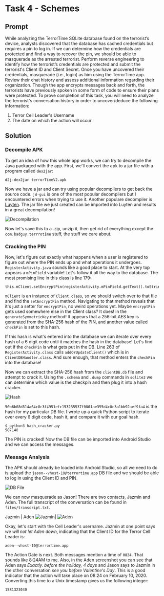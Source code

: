 # Task 4 - Schemes

## Prompt

While analyzing the TerrorTime SQLite database found on the terrorist’s device, analysts discovered that the database has cached credentials but requires a pin to log in. If we can determine how the credentials are protected and find a way to recover the pin, we should be able to masquerade as the arrested terrorist. Perform reverse engineering to identify how the terrorist’s credentials are protected and submit the terrorist's Client ID and Client Secret. Once you have uncovered their credentials, masquerade (i.e., login) as him using the TerrorTime app. Review their chat history and assess additional information regarding their organization. Though the app encrypts messages back and forth, the terrorists have previously spoken in some form of code to ensure their plans were protected. To prove completion of this task, you will need to analyze the terrorist's conversation history in order to uncover/deduce the following information:

1. Terror Cell Leader's Username
3. The date on which the action will occur

## Solution

### Decompile APK

To get an idea of how this whole app works, we can try to decompile the Java packaged with the app. First, we'll convert the apk to a jar file with a program called `dex2jar`:

```
d2j-dex2jar terrorTimeV2.apk
```

Now we have a jar and can try using popular decompilers to get back the source code. `jd-gui` is one of the most popular decompilers but I encountered errors when trying to use it. Another populare decompiler is [Luyten](https://github.com/deathmarine/Luyten). The jar file we just created can be imported into Luyten and results in a great decompilation!

![Decompilation](images/decomp.png)

Now let's save this to a .zip, unzip it, then get rid of everything except the `com.badguy.terrrotime` stuff, the stuff we care about. 

### Cracking the PIN

Now, let's figure out exactly what happens when a user is registered to figure out where the PIN ends up and what operations it undergoes. `RegisterActivity.java` sounds like a good place to start. At the very top appears a `mPinField` variable! Let's follow it all the way to the database. The most promising line in this class is line 179:

```
this.mClient.setEncryptPin(registerActivity.mPinField.getText().toString());
```

`mClient` is an instance of `Client.class`, so we should switch over to that file and find the `setEncryptPin` method. Navigating to that method reveals that it's just a setter for `encryptPin`, no weird operations yet. Maybe `encryptPin` gets used somewhere else in the Client class? It does! in the `generateSymmetricKey` method! It appears that a 256-bit AES key is generated from the SHA-256 hash of the PIN, and another value called `checkPin` is set to this hash. 

If this hash is what's entered into the database we can iterate over every hash of a 6 digit code until it matches the hash in the database! Let's find out if the `checkPin` is what gets put in the DB. Line 263 of `RegisterActivity.class` calls `addOrUpdateClient()` which is in `ClientDBHandler.class`. And sure enough, that method enters the `checkPin` into the database!

Now we can extract the SHA-256 hash from the `clientDB.db` file and attempt to crack it. Using the `.schema` and `.dump` commands in `sqlite3` we can determine which value is the checkpin and then plug it into a hash cracker. 

![Hash](images/hash.png)

`50b6b08d814a64c8c3f4951efc153235537f0801ae355d4c8c3a1bb92aef9fa4` is the hash for my particular DB file. I wrote up a quick Python script to iterate over every 6 digit code, hash it, and compare it with our goal hash. 

```
$ python3 hash_cracker.py
587148
``` 

The PIN is cracked! Now the DB file can be imported into Android Studio and we can access the messages.

### Message Analysis

The APK should already be loaded into Android Studio, so all we need to do is upload the `jason--vhost-10@terrortime.app` DB file and we should be able to log in using the Client ID and PIN. 

![DB File](images/db.png)

We can now masquerade as Jason! There are two contacts, Jazmin and Aden. The full transcript of the conversation can be found in `files/transcript.txt`.

Jazmin                      | Aden
![Jazmin](images/jazmin.png)| ![Aden](images/aden.png)

Okay, let's start with the Cell Leader's username. Jazmin at one point says _we will not let Aden down_, indicating that the Client ID for the Terror Cell Leader is:

```
aden--vhost-10@terrortime.app
```

The Action Date is next. Both messages mention a time of `0824`. That sounds like 8:24AM to me. Also, in the Aden screenshot you can see that Aden says _Exactly. before the holiday, 4 days_ and Jason says to Jazmin in the other conversation _see you before Valentine's Day_. This is a good indicator that the action will take place on 08:24 on February 10, 2020. Converting this time to a Unix timestamp gives us the following integer:

```
1581323040
```
